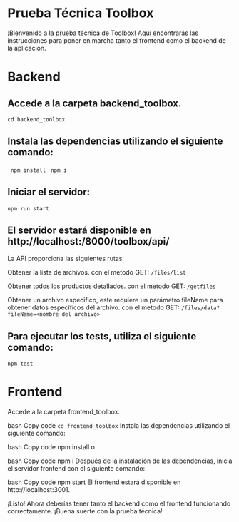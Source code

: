 # Prueba Técnica Toolbox
¡Bienvenido a la prueba técnica de Toolbox! Aquí encontrarás las instrucciones para poner en marcha tanto el frontend como el backend de la aplicación.

# Backend
 ## Accede a la carpeta backend_toolbox.


```cd backend_toolbox```

## Instala las dependencias utilizando el siguiente comando:


``` npm install```
``` npm i```
## Iniciar el servidor:


```npm run start```
## El servidor estará disponible en http://localhost:/8000/toolbox/api/

La API proporciona las siguientes rutas:

Obtener la lista de archivos. con el metodo GET:
```/files/list ```

Obtener todos los productos detallados. con el metodo GET:
```/getfiles```

Obtener un archivo especifico, este requiere un parámetro fileName para obtener datos específicos del archivo. con el metodo GET:
```/files/data?fileName=<nombre del archivo>``` 

## Para ejecutar los tests, utiliza el siguiente comando:


```npm test```

# Frontend
Accede a la carpeta frontend_toolbox.

bash
Copy code
`cd frontend_toolbox`
Instala las dependencias utilizando el siguiente comando:

bash
Copy code
npm install
o

bash
Copy code
npm i
Después de la instalación de las dependencias, inicia el servidor frontend con el siguiente comando:

bash
Copy code
npm start
El frontend estará disponible en http://localhost:3001.

¡Listo! Ahora deberías tener tanto el backend como el frontend funcionando correctamente. ¡Buena suerte con la prueba técnica!